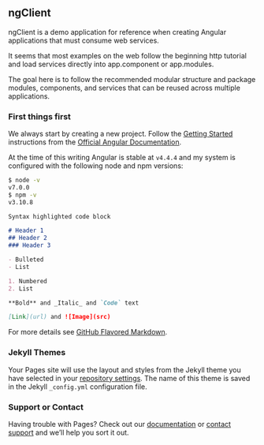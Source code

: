 ## ngClient 

ngClient is a demo application for reference when creating Angular applications that must consume web services.

It seems that most examples on the web follow the beginning http tutorial 
and load services directly into app.component or app.modules.  

The goal here is to follow the recommended modular structure and package modules, components, and services that can be reused across multiple applications.

### First things first

We always start by creating a new project. Follow the [Getting Started](https://angular.io/guide/quickstart) instructions from the [Official Angular Documentation](https://angular.io/docs).  

At the time of this writing Angular is stable at `v4.4.4` and my system is configured with the following node and npm versions:  

```bash
$ node -v
v7.0.0
$ npm -v
v3.10.8
```

```markdown
Syntax highlighted code block

# Header 1
## Header 2
### Header 3

- Bulleted
- List

1. Numbered
2. List

**Bold** and _Italic_ and `Code` text

[Link](url) and ![Image](src)
```

For more details see [GitHub Flavored Markdown](https://guides.github.com/features/mastering-markdown/).

### Jekyll Themes

Your Pages site will use the layout and styles from the Jekyll theme you have selected in your [repository settings](https://github.com/gallonallen/test/settings). The name of this theme is saved in the Jekyll `_config.yml` configuration file.

### Support or Contact

Having trouble with Pages? Check out our [documentation](https://help.github.com/categories/github-pages-basics/) or [contact support](https://github.com/contact) and we’ll help you sort it out.